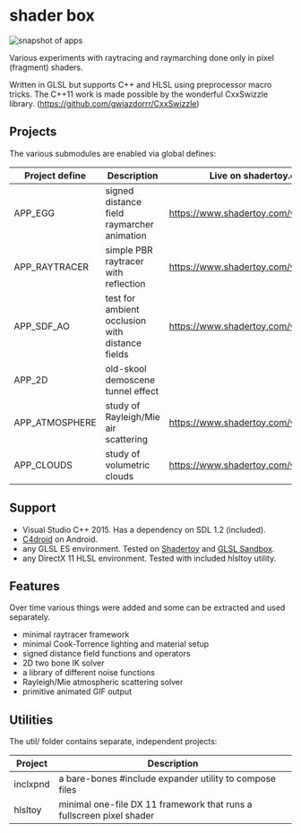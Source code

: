 # shader box
![snapshot of apps](http://valentingalea.github.io/shaderbox/apps.png)

Various experiments with raytracing and
raymarching done only in pixel (fragment) shaders.

Written in GLSL but supports C++ and HLSL
using preprocessor macro tricks.
The C++11 work is made possible by the
wonderful CxxSwizzle library.
(https://github.com/gwiazdorrr/CxxSwizzle)

## Projects
The various submodules are enabled via global defines:

Project define | Description                                        | Live on shadertoy.com
---------------|----------------------------------------------------|-------------------------
APP_EGG        | signed distance field raymarcher animation         | https://www.shadertoy.com/view/MlsGDf
APP_RAYTRACER  | simple PBR raytracer with reflection               | https://www.shadertoy.com/view/Xl2XW1
APP_SDF_AO     | test for ambient occlusion with distance fields    | https://www.shadertoy.com/view/XtBGDW
APP_2D         | old-skool demoscene tunnel effect                  |
APP_ATMOSPHERE | study of Rayleigh/Mie air scattering               | https://www.shadertoy.com/view/XtBXDz
APP_CLOUDS     | study of volumetric clouds                         | https://www.shadertoy.com/view/XtBXDw

## Support
* Visual Studio C++ 2015. Has a dependency on SDL 1.2 (included).
* [C4droid](https://play.google.com/store/apps/details?id=com.n0n3m4.droidc&hl=en_GB) on Android.
* any GLSL ES environment. Tested on [Shadertoy](https://www.shadertoy.com/) and [GLSL Sandbox](http://glslsandbox.com/).
* any DirectX 11 HLSL environment. Tested with included hlsltoy utility.

## Features
Over time various things were added and some
can be extracted and used separately.

* minimal raytracer framework
* minimal Cook-Torrence lighting and material setup
* signed distance field functions and operators
* 2D two bone IK solver
* a library of different noise functions
* Rayleigh/Mie atmospheric scattering solver
* primitive animated GIF output

## Utilities
The util/ folder contains separate, independent projects:

Project   | Description
----------|-----------------------------------------------------------------------------------
inclxpnd  | a bare-bones #include expander utility to compose files
hlsltoy   | minimal one-file DX 11 framework that runs a fullscreen pixel shader
